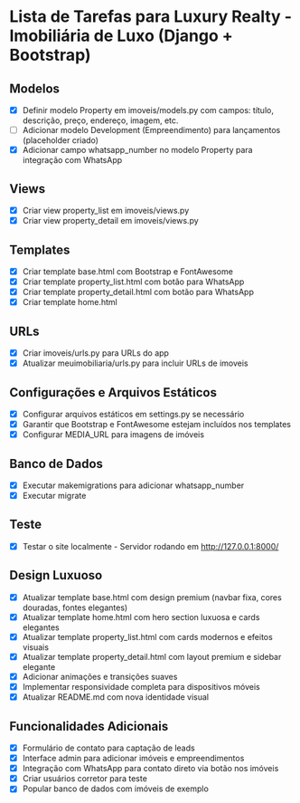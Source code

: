 # Lista de Tarefas para Luxury Realty - Imobiliária de Luxo (Django + Bootstrap)

## Modelos
- [x] Definir modelo Property em imoveis/models.py com campos: título, descrição, preço, endereço, imagem, etc.
- [ ] Adicionar modelo Development (Empreendimento) para lançamentos (placeholder criado)
- [x] Adicionar campo whatsapp_number no modelo Property para integração com WhatsApp

## Views
- [x] Criar view property_list em imoveis/views.py
- [x] Criar view property_detail em imoveis/views.py

## Templates
- [x] Criar template base.html com Bootstrap e FontAwesome
- [x] Criar template property_list.html com botão para WhatsApp
- [x] Criar template property_detail.html com botão para WhatsApp
- [x] Criar template home.html

## URLs
- [x] Criar imoveis/urls.py para URLs do app
- [x] Atualizar meuimobiliaria/urls.py para incluir URLs de imoveis

## Configurações e Arquivos Estáticos
- [x] Configurar arquivos estáticos em settings.py se necessário
- [x] Garantir que Bootstrap e FontAwesome estejam incluídos nos templates
- [x] Configurar MEDIA_URL para imagens de imóveis

## Banco de Dados
- [x] Executar makemigrations para adicionar whatsapp_number
- [x] Executar migrate

## Teste
- [x] Testar o site localmente - Servidor rodando em http://127.0.0.1:8000/

## Design Luxuoso
- [x] Atualizar template base.html com design premium (navbar fixa, cores douradas, fontes elegantes)
- [x] Atualizar template home.html com hero section luxuosa e cards elegantes
- [x] Atualizar template property_list.html com cards modernos e efeitos visuais
- [x] Atualizar template property_detail.html com layout premium e sidebar elegante
- [x] Adicionar animações e transições suaves
- [x] Implementar responsividade completa para dispositivos móveis
- [x] Atualizar README.md com nova identidade visual

## Funcionalidades Adicionais
- [x] Formulário de contato para captação de leads
- [x] Interface admin para adicionar imóveis e empreendimentos
- [x] Integração com WhatsApp para contato direto via botão nos imóveis
- [x] Criar usuários corretor para teste
- [x] Popular banco de dados com imóveis de exemplo
